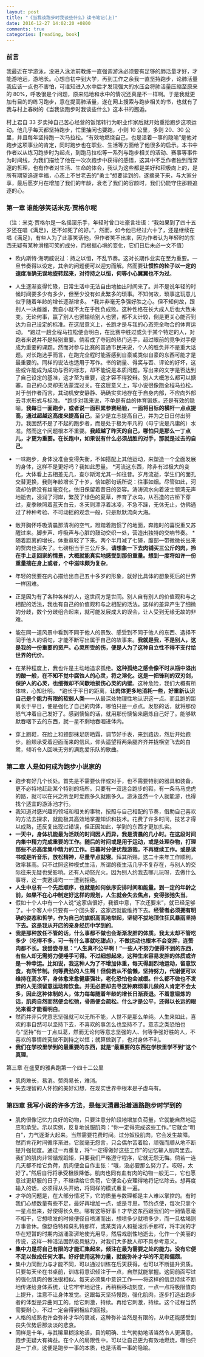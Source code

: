 ```yaml
---
layout: post
title: "《当我谈跑步时我谈些什么》读书笔记(上)"
date: 2016-12-27 14:02:20 +0800
comments: true
categories: [reading, book] 
---
```

### 前言
我最近在学游泳，没进入泳池前教练一直强调游泳必须要有足够的肺活量才好，才能游地远，游地长。心想自初中到大学，再到工作之余我一直坚持跑步，论肺活量我应该一点也不害怕，可谁知进入水中后才发现强大的水压会将肺活量压缩至原来的 80%，呼吸很是个问题，原来陆地和水中的情况还真是不一样啊。于是我就更加有目的的练习跑步，意在提高肺活量，遂在网上搜索与跑步相关的书，也就有了我与村上春树的《当我谈跑步时我谈些什么》这本书的邂逅。

村上君自 33 岁卖掉自己苦心经营的饭馆转行为职业作家后就开始重拾跑步这项运动。他几乎每天都坚持跑步，忙里抽闲也要跑，小则 10 公里，多则 20、30 公里，并且每年坚持跑一次马拉松。“有效地燃烧自己，也是活着一事的隐喻”是他对跑步这项事业的肯定，同时跑步也在职业、生活等方面给了他很多的启示。本书中作者以从练习跑步时为起点，到跑马拉松等一系列与跑步相关的活动、赛事等事件为时间线，为我们描绘了他在一次次跑步中获得的感悟，这其中不乏作者独到而深邃的哲理，也有作者对生活、生命的体会，我认为这些都是美好和积极向上的，是所有期望追逐幸福，心态上不甘老去的“勇士”想要读到的，遂摘录下来，与大家分享，最后愿岁月在增加了我们的年龄，衰老了我们的容颜时，我们仍能守住那颗追逐的心。

### 第一章 谁能够笑话米克·贾格尔呢
（注：米克·贾格尔是一名摇滚乐手，年轻时曾口吐豪言壮语：“我如果到了四十五岁还在唱《满足》，还不如死了的好。”，然而，如今他已经过六十了，还是继续在唱《满足》，有些人为了此事笑话他，但作者笑不出来，因为作者认为年轻时的东西无疑有某种滑稽可笑的成分，而根据心境的变化，它们日后未必一文不值）

* 欧内斯特·海明威说过：持之以恒，不乱节奏。这对长期作业实在至为重要。一旦节奏得以设定，其余的问题便可以迎刃而解。然而要**让惯性的轮子以一定的速度准确无误地旋转起来，对待持之以恒，何等小心翼翼也不为过**。

* 人生逐渐变得忙碌，日常生活中无法自由地抽出时间来了。并不是说年轻的时候时间要多少有多少，但至少没有如此繁多的琐事。不知何故，琐事这玩意儿似乎随着年龄的增长逐渐增多。
*我并非毫无争强好胜之心。但不知何故，跟别人一决雌雄，我自小就不太在乎胜负成败。这种性格在长大成人后也大致未变。无论何事，赢了别人也罢输给别人也罢，都不太计较，倒是更关心能否到达为自己设定的标准。在这层意义上，长跑才是与我的心态完全吻合的体育运动。
*跑过一趟全程马拉松便会明白，在比赛中胜过或负于某个特定的人，对跑者来说并不是特别重要。倘若成了夺冠的热门选手，超过眼前的竞争对手便成为重要的课题。然而对参与比赛的普通市民来说，个人的胜负并不是重大话题。对长跑选手而言，在跑完全程时能否感到自豪或类似自豪的东西可能才是最重要的。同样的说法也适用于写作。书的销量、得奖与否、评论的好坏，这些或许能成为成功与否的标志，却不能说是本质问题。写出来的文字是否达到了自己设定的基准，这才至为重要，这才容不得狡辩。别人大概怎么都可以搪塞，自己的心灵却无法蒙混过关。在这层意义上，写小说很像跑全程马拉松，对于创作者而言，其动机安安静静、确确实实地存在于自身内部，不应向外部去寻求形式与标准。
*跑步对我来说，不单是有益的体育锻炼，还是有效的隐喻。**我每日一面跑步，或者说一面积累参赛经验，一面将目标的横杆一点点提高，通过超越这高度来提高自己**。至少是立志提高自己，并为之日日付出努力。我固然不是了不起的跑步者，而是处于极为平凡的（毋宁说是凡庸的）水准。然而这个问题根本不重要。**我超越了昨天的自己，哪怕只是那么一丁点儿，才更为重要。在长跑中，如果说有什么必须战胜的对手，那就是过去的自己**。
* 一味跑步，身体没准会变得失衡，不如搭配上其他运动，来塑造一个全面发展的身体，这样不是更好吗？我如此思量。
*河流这东西，除非有过极大的变化，大体看上去相差无几，查尔斯河尤其一如往昔。岁月流逝，学生们的面孔交替更换，我则年龄增长了十岁，恰如那句话所说：往事如烟。尽管如此，河流却仿佛没有丝毫变化，依旧保留着昔日的姿容。涛涛流水向着波士顿湾无声地逝去，浸润了河岸，繁茂了绿色的夏草，养育了水鸟，从石造的古桥下穿过，夏季映照着蓝天白云，冬天则漂浮着冰凌，不急不躁，无休无止，仿佛通过了种种考验、不可动摇的观念一般，只是默默流向大海。
* 敞开胸怀呼吸清晨那清冽的空气，蹬踏着跑惯了的地面，奔跑时的喜悦重又苏醒过来。脚步声、呼吸声与心脏的鼓动交织一处，营造出独特的交响节奏。
*随着距离的增长，体重竟轻了下来。两个半月减了七磅，腹部一带微微长出来的赘肉也消失了。七磅相当于三公斤多。**请想象一下去肉铺买三公斤的肉，拎在手上走回家的情景，大概就能真实地感受到那份重量。想到一度将如许一份重量揣在身上或者，个中滋味颇为复杂**。
* 年轻的我要在内心描绘出自己五十多岁的形象，就好比具体的想象死后的世界一样困难。
* 正是因为有了各种各样的人，这世间方是世间。别人自有别人的价值观和与之相配的活法，我也有自己的价值观和与之相配的活法。这样的差异产生了细微的分歧，数个分歧组合起来，就可能发展成大的误会，让人受到无缘无故的非难。
* 能在同一道风景中看到不同于他人的景致、感受到不同于他人的东西、选择不同于他人的语句，才能不断写出属于自己的故事来。**我就是我，不是别人，这是我的一份重要的资产。心灵所受的伤，便是人为了这种自立性不得不支付给世界的代价**。
* 在某种程度上，我也许是主动地追求孤绝。**这种孤绝之感会像不时从瓶中溢出的酸一般，在不知不觉中腐蚀人的心灵，将之溶化。这是一把锋利的双刃剑，保护人的心灵，也细微却不间歇地损伤心灵的内壁**。这种危险，我们大概有所体味，心知肚明。
*跑长于平日的距离，**让肉体更多地消耗一些，好重新认识自己是个能力有限的软弱人类**——从最深处物理性地认识这一点。而且跑的距离长于平日，便是强化了自己的肉体，哪怕只是一点点。发怒的话，就将那份怒气冲着自己发好了。感到懊恼的话，就用那份懊恼来磨炼自己好了。能够默默吞咽下去的东西，就一星不剩地吞咽进体内。
* 穿上跑鞋，在脸上和颈部抹足防晒霜，调节好手表，来到路边，然后开始跑步。脸颊承受着迎面而来的信风，仰头遥望将两条腿齐齐并拢横空飞去的白鹭，倾听令人回味无穷的满匙爱乐队的歌曲。

### 第二章 人是如何成为跑步小说家的

* 跑步有好几个长处。首先是不需要伙伴或对手，也不需要特别的器具和装备，更不必特地赶赴某个特别的场所。只要有一双适合跑步的鞋，有一条马马虎虎的路，就可以在兴之所至时爱跑多久就跑多久。游泳虽然一个人就能游，也得找个适宜的游泳池才行。
* 我知道对感兴趣的领域和相关的事物，按照与自己相配的节奏，借助自己喜欢的方法去探求，就能极其高效地掌握知识和技术。花费了许多时间，技艺才得以成熟，还反复出现过错误，但正因如此，学到的东西才更加扎实。
* **一天中，身体机能最为活跃的时间因人而异，我是清晨的几小时。在这段时间内集中精力完成重要的工作。随后的时间或是用于运动，或是处理杂物，打理那些不必高度集中精力的工作。日暮时分便优哉游哉，不再继续工作。或是读书或是听音乐，放松精神，尽量早点就寝**。拜其所赐，这二十来年工作顺利，效率甚高。只不过照这种模式生活，所谓的夜生活几乎不复存在，与别人的交际往来无疑也受影响。还有人动怒光火。因为别人约我去哪儿玩呀，去做什么事呀，这一类邀请均一一遭到拒绝。
* **人生中总有一个先后顺序，也就是如何依序安排时间和能量。到一定的年龄之前，如果不在心中制定好这样的规划，人生就会失去焦点，变得张弛失当**。
* 假如十个人中有一个人说“这家店很好，我很中意，下次还要来”，就已经足够了。十个客人中只要有一个回头客，这家店就能维持下去。**经营者必须拥有明确的姿态和哲学，作为自己的旗帜高高地举起，坚韧不拔地顶住狂风暴雨坚持下去。这是我从开店的亲身经历中学到的**。
* **我是那种放任不管的话，什么事都不做也会渐渐发胖的体质。我太太却不管吃多少（吃得不多，可一有什么事就吃甜点），不做运动也根本不会变胖，连赘肉都不长。我尝尝寻思：“人生真不公平啊！”一些人不努力便得不到的东西，有些人却无需努力便唾手可得。不过细想起来，这种生来容易发胖的体质或许是一种幸运。比如说，我这种人为了不增加体重，每天得剧烈地运动，留意饮食，有所节制。何等费劲的人生啊！但倘若从不偷懒，坚持努力，代谢便可以维持在高水平，身体愈来愈健康强壮，老化恐怕也会减缓。什么都不做也不发胖的人无须留意运动和饮食。并无必要却去寻这种麻烦事儿做的人肯定不会太多，因此这种体制的人，体力每每随着年龄的增长日渐衰退。不着意锻炼的话，肌肉自然而然便会松弛，骨质便会疏松。什么才是公平，还得以长远的眼光来看才能看明白**。
* 然而并非只凭意志坚强就可以无所不能，人世不是那么单纯。人生来如此，喜欢的事自然可以坚持下去，不喜欢的事怎么也坚持不了。意志之类恐怕也与“坚持”有一丁点瓜葛，然而无论何等意志坚强的人、何等争强好胜的人，不喜欢的事情终究做不到持之以恒；就算做到了，也对身体不利。
* **我们在学校里学到的最重要的东西，就是“最重要的东西在学校里学不到”这个真理**。

第三章 在盛夏的雅典跑第一个四十二公里

* 肌肉难长，易消。赘肉易长，难消。
* 失去理智的人怀抱的美好幻想，在现实世界中根本是子虚乌有。

### 第四章 我写小说的许多方法，是每天清晨沿着道路跑步时学到的

* 肌肉很像记忆力良好的动物，只要注意分阶段地增加负荷量，它就能自然地适应和承受。示以实例，反复地说服肌肉：“你一定得完成这些工作。”它就会“明白”，力气逐渐大起来。当然需要花费时间。过分奴役肌肉，它会发生故障。然而肯花时间循序渐进，它就毫无怨言，只会偶尔苦着脸，顽强而顺从地不断提升强韧度。通过一再重复，将“一定得做好这些工作”的记忆输入肌肉里去。我们的肌肉非常循规蹈矩，只要我们严格遵守程序，它就无怨无悔。倘若一连几天都不给它负荷，肌肉便会自作主张：“哦，没必要那么努力了。哎呀，太好了。”然后自行将承受极限降低。肌肉也同有血有肉的动物一般无二，它也愿意过更舒服的日子，不继续给它负荷，它便会心安理得地将记忆除去。想再度输入的话，必须得从头开始，将同样的模式重复一遍。
* 才华的问题是，在大部分情况下，它的质量与数理都是主人难以掌控的。有时我们心想数量有些不足，最好再增加一点，或是寻思，节约点使，每次只拿个一星点出来，好使得长久些。哪有这等好事！才华这东西跟我们的一厢情愿毫不相干，它想喷发的时候便径自喷涌而出，想喷多少就喷多少，而一旦枯竭则万事皆休。像舒伯特和莫扎特那样，或某类诗人和摇滚乐手那样，将丰润的才华在短暂的时期内汹涌澎湃地使光用尽，然后戏剧性地逝去，化作一个美丽的传说，这样一种活法固然极具魅力，对我们大多数人却不具参考意义。
* **集中力是将自己有限的才能汇集起来，倾注在最为需要之处的能力。没有它便不足以做成任何大事。好好使用这种力量，就能弥补才华的不足和偏颇**。
* 集中力同耐力与才能不同，可以通过训练在后天获得，也可以不断提升资质。只要每天坐在书桌前，训练将意识倾注于一点，自然就能掌握。这同前面写过的强化肌肉的做法很相似。每天必须集中意识工作——将这样的信息持续不断地传递给身体系统，让它牢牢地记住，再稍稍移动刻度，一点一点将极限值向上提升，注意不让身体发觉。这跟每天坚持慢跑，强化肌肉，逐步打造出跑步者的体型是异曲同工的。给它刺激，持续。再给它刺激，持续。这个过程当然需要耐心，不过一定会得到相应的回报。
* 人格的成熟也许会弥补才华的衰减，这种弥补当然是有限的，从中还能感受到丧失优势后那淡淡的悲哀。
* 同样是十年，与其稀里糊涂地活，目的明确、生气勃勃地活当然令人更满意。跑步无疑大有裨益。在个人的局限性中，可以让自己更为有效地燃烧，哪怕只是一丁点，这便是跑步一事的本质，也是活着一事的隐喻。
